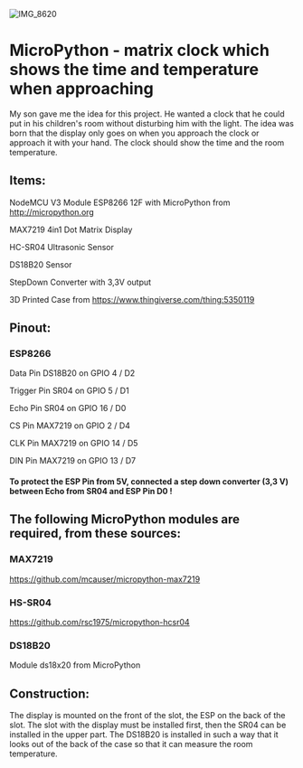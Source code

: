 ![IMG_8620](https://user-images.githubusercontent.com/103441220/162838043-0afe66b2-6abd-4815-b34e-df6322c48cc0.JPG)

# MicroPython - matrix clock which shows the time and temperature when approaching
My son gave me the idea for this project. He wanted a clock that he could put in his children's room without disturbing him with the light. The idea was born that the display only goes on when you approach the clock or approach it with your hand. The clock should show the time and the room temperature.

## Items:
NodeMCU V3 Module ESP8266 12F with MicroPython from http://micropython.org

MAX7219 4in1 Dot Matrix Display

HC-SR04 Ultrasonic Sensor

DS18B20 Sensor

StepDown Converter with 3,3V output

3D Printed Case from https://www.thingiverse.com/thing:5350119

## Pinout:
### ESP8266
Data Pin DS18B20  on  GPIO 4  / D2

Trigger Pin SR04  on  GPIO 5  / D1

Echo Pin SR04     on  GPIO 16 / D0

CS Pin MAX7219    on  GPIO 2  / D4

CLK Pin MAX7219   on  GPIO 14 / D5

DIN Pin MAX7219   on  GPIO 13 / D7

#### To protect the ESP Pin from 5V, connected a step down converter (3,3 V) between Echo from SR04 and ESP Pin D0 !

## The following MicroPython modules are required, from these sources:
### MAX7219
https://github.com/mcauser/micropython-max7219 
### HS-SR04
https://github.com/rsc1975/micropython-hcsr04
### DS18B20
Module ds18x20 from MicroPython

## Construction:
The display is mounted on the front of the slot, the ESP on the back of the slot.
The slot with the display must be installed first, then the SR04 can be installed in the upper part.
The DS18B20 is installed in such a way that it looks out of the back of the case so that it can measure the room temperature.
